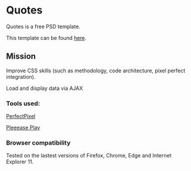 # Quotes
Quotes is a free PSD template.

This template can be found [here](https://www.graphicsfuel.com/2016/02/quotes-free-psd-website-template/).

## Mission
Improve CSS skills (such as methodology, code architecture, pixel perfect integration).

Load and display data via AJAX

### Tools used:
[PerfectPixel](https://chrome.google.com/webstore/detail/perfectpixel-by-welldonec/dkaagdgjmgdmbnecmcefdhjekcoceebi?hl=fr)

[Pleeease Play](http://pleeease.io/play/)

### Browser compatibility
Tested on the lastest versions of Firefox, Chrome, Edge and Internet Explorer 11.
